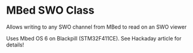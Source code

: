 # MBed SWO Class

Allows writing to any SWO channel from MBed to read on an SWO viewer

Uses Mbed OS 6 on Blackpill (STM32F411CE). See Hackaday article for details!
